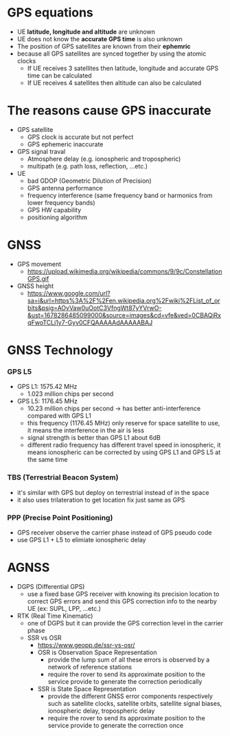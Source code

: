 # GPS equations
- UE **latitude, longitude and altitude** are unknown
- UE does not know the **accurate GPS time** is also unknown
- The position of GPS satellites are known from their **ephemric**
- because all GPS satellites are synced together by using the atomic clocks
  - If UE receives 3 satellites then latitude, longitude and accurate GPS time can be calculated
  - If UE receives 4 satellites then altitude can also be calculated

# The reasons cause GPS inaccurate
- GPS satellite
  - GPS clock is accurate but not perfect
  - GPS ephemeric inaccurate
- GPS signal traval
  - Atmosphere delay (e.g. ionospheric and tropospheric)
  - multipath (e.g. path loss, reflection, ...etc.)
- UE
  - bad GDOP (Geometric Dilution of Precision)
  - GPS antenna performance
  - frequency interference (same frequency band or harmonics from lower frequency bands)
  - GPS HW capability
  - positioning algorithm

# GNSS
- GPS movement
  - https://upload.wikimedia.org/wikipedia/commons/9/9c/ConstellationGPS.gif
- GNSS height
  - https://www.google.com/url?sa=i&url=https%3A%2F%2Fen.wikipedia.org%2Fwiki%2FList_of_orbits&psig=AOvVaw0uOotC3VfngWt87yYVrwO-&ust=1678286485099000&source=images&cd=vfe&ved=0CBAQjRxqFwoTCLj1y7-Gyv0CFQAAAAAdAAAAABAJ

# GNSS Technology
### GPS L5
- GPS L1: 1575.42 MHz
  - 1.023 million chips per second
- GPS L5: 1176.45 MHz
  - 10.23 million chips per second -> has better anti-interference compared with GPS L1
  - this frequency (1176.45 MHz) only reserve for space satellite to use, it means the interference in the air is less
  - signal strength is better than GPS L1 about 6dB
  - different radio frequency has different travel speed in ionospheric, it means ionospheric can be corrected by using GPS L1 and GPS L5 at the same time
### TBS (Terrestrial Beacon System)
- it's similar with GPS but deploy on terrestrial instead of in the space
- it also uses trilateration to get location fix just same as GPS
### PPP (Precise Point Positioning)
- GPS receiver observe the carrier phase instead of GPS pseudo code
- use GPS L1 + L5 to elimiate ionospheric delay


# AGNSS
- DGPS (Differential GPS)
  - use a fixed base GPS receiver with knowing its precision location to correct GPS errors and send this GPS correction info to the nearby UE (ex: SUPL, LPP, ...etc.)
- RTK (Real Time Kinematic)
  - one of DGPS but it can provide the GPS correction level in the carrier phase 
  - SSR vs OSR
    - https://www.geopp.de/ssr-vs-osr/
    - OSR is Observation Space Representation
      - provide the lump sum of all these errors is observed by a network of reference stations
      - require the rover to send its approximate position to the service provide to generate the correction periodically
    - SSR is State Space Representation
      - provide the different GNSS error components respectively such as satellite clocks, satellite orbits, satellite signal biases, ionospheric delay, tropospheric delay
      - require the rover to send its approximate position to the service provide to generate the correction once
